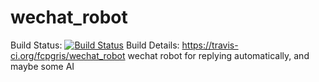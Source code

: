 # wechat_robot
Build Status: [![Build Status](https://travis-ci.org/fcpgris/wechat_robot.svg?branch=master)](https://travis-ci.org/fcpgris/wechat_robot)
Build Details: https://travis-ci.org/fcpgris/wechat_robot
wechat robot for replying automatically, and maybe some AI
